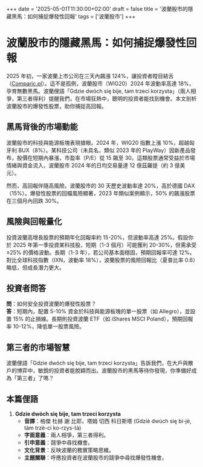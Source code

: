 +++
date = '2025-05-01T11:30:00+02:00'
draft = false
title = '波蘭股市的隱藏黑馬：如何捕捉爆發性回報'
tags = ['波蘭股市']
+++

# 波蘭股市的隱藏黑馬：如何捕捉爆發性回報

2025 年初，一家波蘭上市公司在三天內飆漲 124%，讓投資者瞠目結舌（[Comparic.pl](https://comparic.pl/akcje-tej-spolki-z-gpw-wystrzelily-o-124-w-3-dni-powtorza-rajd-o-2833-z-2023-r/)）。這不是孤例，波蘭股市（WIG20）2024 年波動率高達 18%，孕育無數黑馬。波蘭俚語「Gdzie dwóch się bije, tam trzeci korzysta」（兩人相爭，第三者得利）提醒我們，在市場狂熱中，聰明的投資者能找到機會。本文剖析波蘭股市的爆發性股票，助你捕捉高回報。

## 黑馬背後的市場動能

波蘭股市的科技與能源板塊表現搶眼。2024 年，WIG20 指數上漲 10%，超越匈牙利 BUX（8%）。某科技公司（未具名，類似 2023 年的 PlayWay）因新產品發布，股價在短期內暴漲，市盈率（P/E）從 15 飆至 30。這類股票通常受益於市場情緒與資金流入，波蘭股市 2024 年的日均交易量達 12 億茲羅提（約 3 億美元）。

然而，高回報伴隨高風險。波蘭股市的 30 天歷史波動率達 20%，高於德國 DAX（15%）。爆發性股票的回檔風險顯著，2023 年類似案例顯示，50% 的飆漲股票在三個月內回跌 30%。

## 風險與回報量化

投資波蘭高增長股票的預期年化回報率約 15-20%，但波動率高達 25%。假設你於 2025 年第一季投資某科技股，短期（1-3 個月）可能獲利 20-30%，但需承受 ±25% 的價格波動。長期（1-3 年），若公司基本面穩固，預期回報率可達 12%。對比全球科技指數（IXN，波動率 18%），波蘭股票的風險回報比（夏普比率 0.6）略低，但成長潛力更大。

## 投資者問答

**問**：如何安全投資波蘭的爆發性股票？  
**答**：短期內，配置 5-10% 資金於科技與能源板塊的單一股票（如 Allegro），並設置 15% 的止損線。長期則投資波蘭 ETF（如 iShares MSCI Poland），預期回報率 10-12%，降低單一股票風險。

## 第三者的市場智慧

波蘭俚語「Gdzie dwóch się bije, tam trzeci korzysta」告訴我們，在大戶與散戶的博弈中，敏銳的投資者能脫穎而出。波蘭股市的黑馬等待你發現，你準備好成為「第三者」了嗎？

## 本篇俚語

1. **Gdzie dwóch się bije, tam trzeci korzysta**  
   - **音譯**：格傑 杜赫 謝 比耶，塔姆 切西 科日斯塔 (Gdziè dwùch się bi-jè, tàm trzè-ci ko-rzys-tà)  
   - **字面意義**：兩人相爭，第三者得利。  
   - **引申意義**：競爭中尋找機會。  
   - **文化背景**：反映波蘭的務實策略思維。  
   - **主題關聯**：呼應投資者在波蘭股市的競爭中尋找爆發性機會。